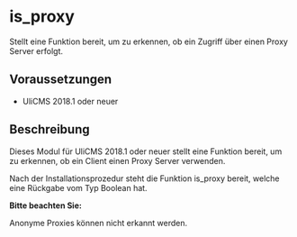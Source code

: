 # is_proxy

Stellt eine Funktion bereit, um zu erkennen, ob ein Zugriff über einen Proxy Server erfolgt.

## Voraussetzungen

* UliCMS 2018.1 oder neuer

## Beschreibung

Dieses Modul für UliCMS 2018.1 oder neuer stellt eine Funktion bereit, um zu erkennen, ob ein Client einen Proxy Server verwenden.

Nach der Installationsprozedur steht die Funktion is_proxy bereit, welche eine Rückgabe vom Typ Boolean hat.

**Bitte beachten Sie:**

Anonyme Proxies können nicht erkannt werden.